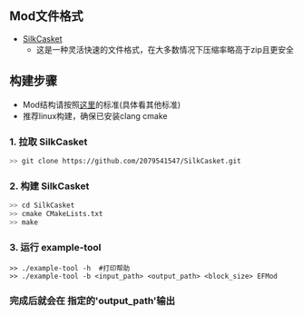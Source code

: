 ## Mod文件格式

* [SilkCasket](https://github.com/2079541547/SilkCasket)
  * 这是一种灵活快速的文件格式，在大多数情况下压缩率略高于zip且更安全

## 构建步骤

* Mod结构请按照[这里](EFMOD.md)的标准(具体看其他标准)
* 推荐linux构建，确保已安装clang cmake

### 1. 拉取 SilkCasket

```bash
>> git clone https://github.com/2079541547/SilkCasket.git
```

### 2. 构建 SilkCasket

```bash
>> cd SilkCasket
>> cmake CMakeLists.txt
>> make
```

### 3. 运行 example-tool

```
>> ./example-tool -h  #打印帮助
>> ./example-tool -b <input_path> <output_path> <block_size> EFMod
```

### 完成后就会在 指定的'output_path'输出

